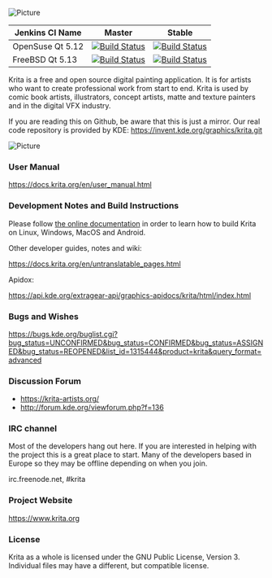 ![Picture](https://krita.org/wp-content/uploads/2019/04/krita-logo-2019.png)

| Jenkins CI Name | Master | Stable |
| --------------- | ------ | ------ |
| OpenSuse Qt 5.12 | [![Build Status](https://build.kde.org/job/Extragear/job/krita/job/kf5-qt5%20SUSEQt5.12/badge/icon)](https://build.kde.org/job/Extragear/job/krita/job/kf5-qt5%20SUSEQt5.12/) |[![Build Status](https://build.kde.org/buildStatus/icon?job=Extragear%2Fkrita%2Fstable-kf5-qt5+SUSEQt5.12)](https://build.kde.org/job/Extragear/job/krita/job/stable-kf5-qt5%20SUSEQt5.12/)|
| FreeBSD Qt 5.13 | [![Build Status](https://build.kde.org/job/Extragear/job/krita/job/kf5-qt5%20FreeBSDQt5.13/badge/icon)](https://build.kde.org/job/Extragear/job/krita/job/kf5-qt5%20FreeBSDQt5.13/) |[![Build Status](https://build.kde.org/job/Extragear/job/krita/job/stable-kf5-qt5%20FreeBSDQt5.13/badge/icon)](https://build.kde.org/job/Extragear/job/krita/job/stable-kf5-qt5%20FreeBSDQt5.13/)|


Krita is a free and open source digital painting application. It is for artists who want to create professional work from start to end. Krita is used by comic book artists, illustrators, concept artists, matte and texture painters and in the digital VFX industry.

If you are reading this on Github, be aware that this is just a mirror. Our real
code repository is provided by KDE: https://invent.kde.org/graphics/krita.git

![Picture](https://krita.org/wp-content/uploads/2016/04/krita-30-screenshot.jpg)


### User Manual
https://docs.krita.org/en/user_manual.html

### Development Notes and Build Instructions

Please follow [the online documentation](https://docs.krita.org/en/untranslatable_pages/building_krita.html) in order to learn how to build Krita on Linux, Windows, MacOS and Android.

Other developer guides, notes and wiki:

https://docs.krita.org/en/untranslatable_pages.html

Apidox:

https://api.kde.org/extragear-api/graphics-apidocs/krita/html/index.html

### Bugs and Wishes

https://bugs.kde.org/buglist.cgi?bug_status=UNCONFIRMED&bug_status=CONFIRMED&bug_status=ASSIGNED&bug_status=REOPENED&list_id=1315444&product=krita&query_format=advanced

### Discussion Forum
* https://krita-artists.org/
* http://forum.kde.org/viewforum.php?f=136

### IRC channel
Most of the developers hang out here. If you are interested in helping with the project this is a great place to start. Many of the developers based in Europe so they may be offline depending on when you join.

irc.freenode.net, #krita

### Project Website

https://www.krita.org

### License

Krita as a whole is licensed under the GNU Public License, Version 3. Individual files may have a different, but compatible license.
